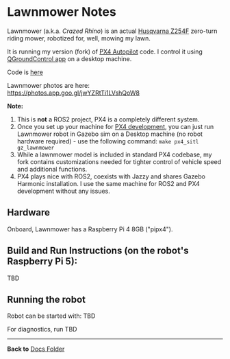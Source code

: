 # Lawnmower Notes

Lawnmower (a.k.a. *Crazed Rhino*) is an actual [Husqvarna Z254F](https://www.husqvarna.com/us/zero-turn-mowers/z254f-special-edition) zero-turn riding mower, robotized for, well, mowing my lawn.

It is running my version (fork) of [PX4 Autopilot](https://docs.px4.io/) code. I control it using [QGroundControl app](https://qgroundcontrol.com/) on a desktop machine.

Code is [here](https://github.com/slgrobotics/PX4-Autopilot/tree/dev)

Lawnmower photos are here: https://photos.app.goo.gl/jwYZRtTi1LVshQoW8

**Note:** 
1. This is **not** a ROS2 project, PX4 is a completely different system.
2. Once you set up your machine for [PX4 development](https://docs.px4.io/main/en/dev_setup/getting_started.html), you can just run Lawnmower robot in Gazebo sim on a Desktop machine (no robot hardware required) - 
use the following command: `make px4_sitl gz_lawnmower`
3. While a lawnmower model is included in standard PX4 codebase, my fork contains customizations needed for tighter control of vehicle speed and additional functions.
4. PX4 plays nice with ROS2, coexists with Jazzy and shares Gazebo Harmonic installation. I use the same machine for ROS2 and PX4 development without any issues.

## Hardware

Onboard, Lawnmower has a Raspberry Pi 4 8GB ("pipx4"). 

## Build and Run Instructions (on the robot's Raspberry Pi 5):

TBD

## Running the robot

Robot can be started with: TBD

For diagnostics, run TBD



----------------

**Back to** [Docs Folder](https://github.com/slgrobotics/robots_bringup/tree/main/Docs)
